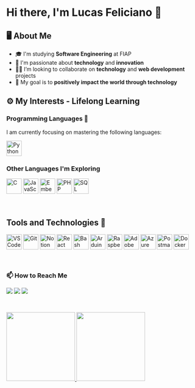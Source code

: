 # Hi there, I'm Lucas Feliciano 👋

## 🖥️ About Me
- 🎓 I'm studying **Software Engineering** at FIAP
- 💼 I'm passionate about **technology** and **innovation**
- 👨‍💻 I’m looking to collaborate on **technology** and **web development** projects
- 🚀 My goal is to **positively impact the world through technology**

## ⚙️ My Interests - Lifelong Learning

### Programming Languages 🔧
I am currently focusing on mastering the following languages:
<div style="display: inline-block;">
  <img src="https://cdn.jsdelivr.net/gh/devicons/devicon@latest/icons/python/python-original.svg" height="40" width="40" alt="Python"/>
</div>

### Other Languages I'm Exploring
<div style="display: inline-block;">
  <img src="https://cdn.jsdelivr.net/gh/devicons/devicon@latest/icons/c/c-original.svg" height="40" width="40" alt="C"/>
  <img src="https://cdn.jsdelivr.net/gh/devicons/devicon@latest/icons/javascript/javascript-original.svg" height="40" width="40" alt="JavaScript"/>
  <img src="https://cdn.jsdelivr.net/gh/devicons/devicon@latest/icons/embeddedc/embeddedc-original.svg" height="40" width="40" alt="Embedded C"/>
  <img src="https://cdn.jsdelivr.net/gh/devicons/devicon@latest/icons/php/php-original.svg" height="40" width="40" alt="PHP"/>
  <img src="https://cdn.jsdelivr.net/gh/devicons/devicon@latest/icons/azuresqldatabase/azuresqldatabase-original.svg" height="40" width="40" alt="SQL"/>
</div>

&nbsp;

## Tools and Technologies 🧰
<div style="display: inline-block;">
  <img src="https://cdn.jsdelivr.net/gh/devicons/devicon@latest/icons/vscode/vscode-original.svg" height="40" width="40" alt="VSCode"/>
  <img src="https://cdn.jsdelivr.net/gh/devicons/devicon@latest/icons/git/git-original.svg" height="40" width="40" alt="Git"/>
  <img src="https://cdn.jsdelivr.net/gh/devicons/devicon@latest/icons/notion/notion-original.svg" height="40" width="40" alt="Notion"/>
  <img src="https://cdn.jsdelivr.net/gh/devicons/devicon@latest/icons/react/react-original.svg" height="40" width="40" alt="React"/>
  <img src="https://cdn.jsdelivr.net/gh/devicons/devicon@latest/icons/bash/bash-original.svg" height="40" width="40" alt="Bash"/>
  <img src="https://cdn.jsdelivr.net/gh/devicons/devicon@latest/icons/arduino/arduino-original.svg" height="40" width="40" alt="Arduino"/>
  <img src="https://cdn.jsdelivr.net/gh/devicons/devicon@latest/icons/raspberrypi/raspberrypi-original.svg" height="40" width="40" alt="Raspberry Pi"/>
  <img src="https://cdn.jsdelivr.net/gh/devicons/devicon@latest/icons/xd/xd-original.svg" height="40" width="40" alt="Adobe XD"/>
  <img src="https://cdn.jsdelivr.net/gh/devicons/devicon@latest/icons/azure/azure-original.svg" height="40" width="40" alt="Azure"/>
  <img src="https://cdn.jsdelivr.net/gh/devicons/devicon@latest/icons/postman/postman-original.svg" height="40" width="40" alt="Postman"/>
  <img src="https://cdn.jsdelivr.net/gh/devicons/devicon@latest/icons/docker/docker-original.svg" height="40" width="40" alt="Docker"/>
</div>

&nbsp;

### 📫 How to Reach Me
<div>
  <a href="https://music.youtube.com/channel/UCfK1n53Tq9pkhQJdpSblkbQ?si=UpnUZ1wYLlJWQWyf" target="_blank"><img loading="lazy" src="https://img.shields.io/badge/YouTube-FF0000?style=for-the-badge&logo=youtube&logoColor=white" target="_blank"></a>
  <a href = "mailto:lucas.for.study.42@gmail.com"><img loading="lazy" src="https://img.shields.io/badge/Gmail-D14836?style=for-the-badge&logo=gmail&logoColor=white" target="_blank"></a>
  <a href="https://www.linkedin.com/in/lucas-feliciano-software/" target="_blank"><img loading="lazy" src="https://img.shields.io/badge/-LinkedIn-%230077B5?style=for-the-badge&logo=linkedin&logoColor=white" target="_blank"></a>   
</div>

&nbsp;

<div>
  <a href="https://github.com/Felici4no">
    <img loading="lazy" height="180em" src="https://github-readme-stats.vercel.app/api/top-langs/?username=Felici4no&layout=compact&langs_count=7&theme=dracula"/>
    <img loading="lazy" height="180em" src="https://github-readme-stats.vercel.app/api?username=Felici4no&show_icons=true&theme=dracula&include_all_commits=true&count_private=true"/>
  </a>
</div>

